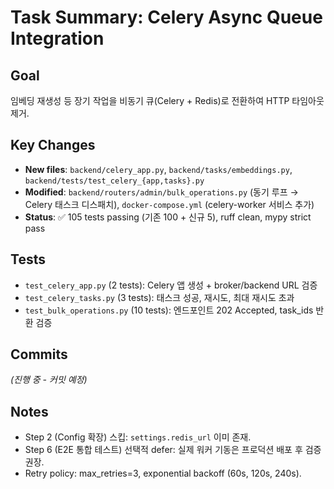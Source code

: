 # Task Summary: Celery Async Queue Integration

## Goal
임베딩 재생성 등 장기 작업을 비동기 큐(Celery + Redis)로 전환하여 HTTP 타임아웃 제거.

## Key Changes
- **New files**: `backend/celery_app.py`, `backend/tasks/embeddings.py`, `backend/tests/test_celery_{app,tasks}.py`
- **Modified**: `backend/routers/admin/bulk_operations.py` (동기 루프 → Celery 태스크 디스패치), `docker-compose.yml` (celery-worker 서비스 추가)
- **Status**: ✅ 105 tests passing (기존 100 + 신규 5), ruff clean, mypy strict pass

## Tests
- `test_celery_app.py` (2 tests): Celery 앱 생성 + broker/backend URL 검증
- `test_celery_tasks.py` (3 tests): 태스크 성공, 재시도, 최대 재시도 초과
- `test_bulk_operations.py` (10 tests): 엔드포인트 202 Accepted, task_ids 반환 검증

## Commits
_(진행 중 - 커밋 예정)_

## Notes
- Step 2 (Config 확장) 스킵: `settings.redis_url` 이미 존재.
- Step 6 (E2E 통합 테스트) 선택적 defer: 실제 워커 기동은 프로덕션 배포 후 검증 권장.
- Retry policy: max_retries=3, exponential backoff (60s, 120s, 240s).
